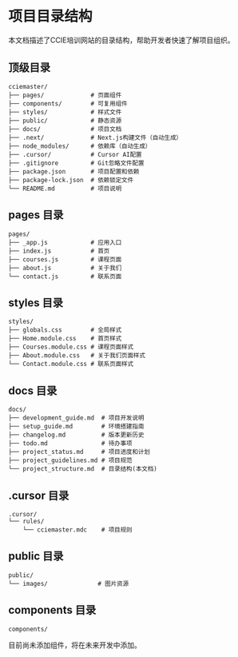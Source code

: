# 项目目录结构

本文档描述了CCIE培训网站的目录结构，帮助开发者快速了解项目组织。

## 顶级目录

```
cciemaster/
├── pages/             # 页面组件
├── components/        # 可复用组件
├── styles/            # 样式文件
├── public/            # 静态资源
├── docs/              # 项目文档
├── .next/             # Next.js构建文件（自动生成）
├── node_modules/      # 依赖库（自动生成）
├── .cursor/           # Cursor AI配置
├── .gitignore         # Git忽略文件配置
├── package.json       # 项目配置和依赖
├── package-lock.json  # 依赖锁定文件
└── README.md          # 项目说明
```

## pages 目录

```
pages/
├── _app.js            # 应用入口
├── index.js           # 首页
├── courses.js         # 课程页面  
├── about.js           # 关于我们
└── contact.js         # 联系页面
```

## styles 目录

```
styles/
├── globals.css        # 全局样式
├── Home.module.css    # 首页样式
├── Courses.module.css # 课程页面样式
├── About.module.css   # 关于我们页面样式
└── Contact.module.css # 联系页面样式
```

## docs 目录

```
docs/
├── development_guide.md  # 项目开发说明
├── setup_guide.md        # 环境搭建指南
├── changelog.md          # 版本更新历史
├── todo.md               # 待办事项
├── project_status.md     # 项目进度和计划
├── project_guidelines.md # 项目规范
└── project_structure.md  # 目录结构(本文档)
```

## .cursor 目录

```
.cursor/
└── rules/
    └── cciemaster.mdc    # 项目规则
```

## public 目录

```
public/
└── images/              # 图片资源
```

## components 目录

```
components/
```
目前尚未添加组件，将在未来开发中添加。 
